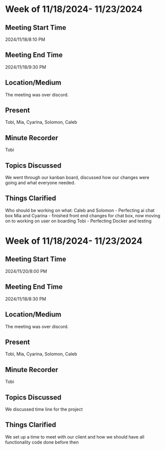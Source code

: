 # Week of 11/18/2024- 11/23/2024

## Meeting Start Time

2024/11/18/8:10 PM

## Meeting End Time

2024/11/18/9:30 PM

## Location/Medium

The meeting was over discord.

## Present

Tobi, Mia, Cyarina, Solomon, Caleb

## Minute Recorder

Tobi

## Topics Discussed

We went through our kanban board, discussed how our changes were going and what everyone needed.

## Things Clarified

Who should be working on what: 
Caleb and Solomon - Perfecting ai chat box 
Mia and Cyarina - finished front end changes for chat box, now moving on to working on user on boarding 
Tobi - Perfecting Docker and testing 

# Week of 11/18/2024- 11/23/2024

## Meeting Start Time

2024/11/20/8:00 PM

## Meeting End Time

2024/11/18/8:30 PM

## Location/Medium

The meeting was over discord.

## Present

Tobi, Mia, Cyarina, Solomon, Caleb

## Minute Recorder

Tobi

## Topics Discussed

We discussed time line for the project

## Things Clarified

We set up a time to meet with our client and how we should have all functionality code done before then 

